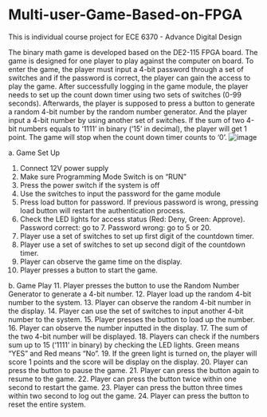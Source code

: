 # Multi-user-Game-Based-on-FPGA
This is individual course project for ECE 6370 - Advance Digital Design

The binary math game is developed based on the DE2-115 FPGA board. The game is designed for one player to play against the computer on board. To enter the game, the player must input a 4-bit password through a set of switches and if the password is correct, the player can gain the access to play the game. After successfully logging in the game module, the player needs to set up the count down timer using two sets of switches (0-99 seconds). Afterwards, the player is supposed to press a button to generate a random 4-bit number by the random number generator. And the player input a 4-bit number by using another set of switches. If the sum of two 4-bit numbers equals to ‘1111’ in binary (‘15’ in decimal), the player will get 1 point. The game will stop when the count down timer counts to ‘0’.
![image](https://github.com/yuantian94/Multi-user-Game-Based-on-FPGA/assets/13746207/b224bd5f-7e38-466f-b586-1205fe468255)

a.	Game Set Up
1.	Connect 12V power supply
2.	Make sure Programming Mode Switch is on “RUN”
3.	Press the power switch if the system is off
4.	Use the switches to input the password for the game module
5.	Press load button for password. If previous password is wrong, pressing load button will restart the authentication process. 
6.	Check the LED lights for access status (Red: Deny, Green: Approve). Password correct: go to 7. Password wrong: go to 5 or 20.
7.	Player use a set of switches to set up first digit of the countdown timer.
8.	Player use a set of switches to set up second digit of the countdown timer. 
9.	Player can observe the game time on the display.
10.	Player presses a button to start the game.


b.	Game Play
11.	Player presses the button to use the Random Number Generator to generate a 4-bit number.
12.	Player load up the random 4-bit number to the system.
13.	Player can observe the random 4-bit number in the display.
14.	Player can use the set of switches to input another 4-bit number to the system.
15.	Player presses the button to load up the number.
16.	Player can observe the number inputted in the display.
17.	The sum of the two 4-bit number will be displayed.
18.	Players can check if the numbers sum up to 15 (‘1111’ in binary) by checking the LED lights. Green means “YES” and Red means “No”.
19.	If the green light is turned on, the player will score 1 points and the score will be display on the display. 
20.	Player can press the button to pause the game.
21.	Player can press the button again to resume to the game.
22.	Player can press the button twice within one second to restart the game.
23.	Player can press the button three times within two second to log out the game.
24.	Player can press the button to reset the entire system.

